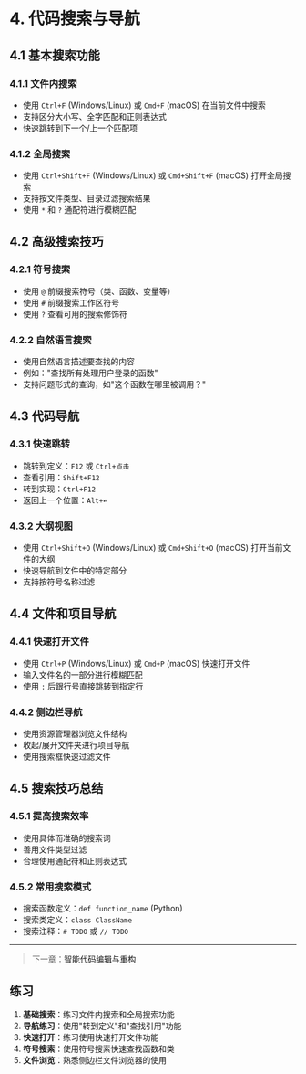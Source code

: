 # 4. 代码搜索与导航

## 4.1 基本搜索功能

### 4.1.1 文件内搜索
- 使用 `Ctrl+F` (Windows/Linux) 或 `Cmd+F` (macOS) 在当前文件中搜索
- 支持区分大小写、全字匹配和正则表达式
- 快速跳转到下一个/上一个匹配项

### 4.1.2 全局搜索
- 使用 `Ctrl+Shift+F` (Windows/Linux) 或 `Cmd+Shift+F` (macOS) 打开全局搜索
- 支持按文件类型、目录过滤搜索结果
- 使用 `*` 和 `?` 通配符进行模糊匹配

## 4.2 高级搜索技巧

### 4.2.1 符号搜索
- 使用 `@` 前缀搜索符号（类、函数、变量等）
- 使用 `#` 前缀搜索工作区符号
- 使用 `?` 查看可用的搜索修饰符

### 4.2.2 自然语言搜索
- 使用自然语言描述要查找的内容
- 例如："查找所有处理用户登录的函数"
- 支持问题形式的查询，如"这个函数在哪里被调用？"

## 4.3 代码导航

### 4.3.1 快速跳转
- 跳转到定义：`F12` 或 `Ctrl+点击`
- 查看引用：`Shift+F12`
- 转到实现：`Ctrl+F12`
- 返回上一个位置：`Alt+←`

### 4.3.2 大纲视图
- 使用 `Ctrl+Shift+O` (Windows/Linux) 或 `Cmd+Shift+O` (macOS) 打开当前文件的大纲
- 快速导航到文件中的特定部分
- 支持按符号名称过滤

## 4.4 文件和项目导航

### 4.4.1 快速打开文件
- 使用 `Ctrl+P` (Windows/Linux) 或 `Cmd+P` (macOS) 快速打开文件
- 输入文件名的一部分进行模糊匹配
- 使用 `:` 后跟行号直接跳转到指定行

### 4.4.2 侧边栏导航
- 使用资源管理器浏览文件结构
- 收起/展开文件夹进行项目导航
- 使用搜索框快速过滤文件

## 4.5 搜索技巧总结

### 4.5.1 提高搜索效率
- 使用具体而准确的搜索词
- 善用文件类型过滤
- 合理使用通配符和正则表达式

### 4.5.2 常用搜索模式
- 搜索函数定义：`def function_name` (Python)
- 搜索类定义：`class ClassName`
- 搜索注释：`# TODO` 或 `// TODO`

---

> 下一章：[智能代码编辑与重构](./5-智能代码编辑与重构.md)

## 练习

1. **基础搜索**：练习文件内搜索和全局搜索功能
2. **导航练习**：使用"转到定义"和"查找引用"功能
3. **快速打开**：练习使用快速打开文件功能
4. **符号搜索**：使用符号搜索快速查找函数和类
5. **文件浏览**：熟悉侧边栏文件浏览器的使用
